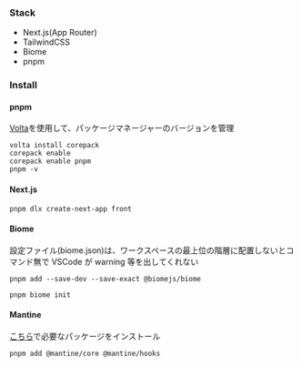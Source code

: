 ### Stack

- Next.js(App Router)
- TailwindCSS
- Biome
- pnpm

### Install

#### pnpm

[Volta](https://docs.volta.sh/guide/getting-started)を使用して、パッケージマネージャーのバージョンを管理

```
volta install corepack
corepack enable
corepack enable pnpm
pnpm -v
```

#### Next.js

```
pnpm dlx create-next-app front
```

#### Biome

設定ファイル(biome.json)は、ワークスペースの最上位の階層に配置しないとコマンド無で VSCode が warning 等を出してくれない

```
pnpm add --save-dev --save-exact @biomejs/biome

pnpm biome init
```

#### Mantine

[こちら](https://mantine.dev/getting-started/#get-started-without-framework)で必要なパッケージをインストール

```
pnpm add @mantine/core @mantine/hooks
```
